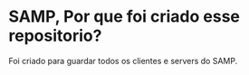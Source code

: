 # SAMP, Por que foi criado esse repositorio?
Foi criado para guardar todos os clientes e servers do SAMP.
